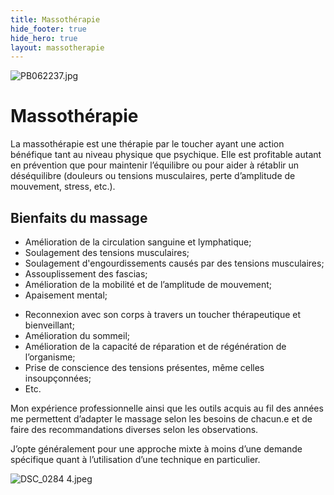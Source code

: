 ```yaml
---
title: Massothérapie
hide_footer: true
hide_hero: true
layout: massotherapie
---
```


![PB062237.jpg](/uploads/PB062237.jpg)

# Massothérapie

La massothérapie est une thérapie par le toucher ayant une action bénéfique tant au niveau physique que psychique.
Elle est profitable autant en prévention que pour maintenir l’équilibre ou pour aider à rétablir un déséquilibre (douleurs ou tensions musculaires, perte d’amplitude de mouvement, stress, etc.).

## Bienfaits du massage

<div class="row">
<div class="col">
<ul>
<li>Amélioration de la circulation sanguine et lymphatique;</li>
<li>Soulagement des tensions musculaires;</li>
<li>Soulagement d'engourdissements causés par des tensions   musculaires;</li>
<li>Assouplissement des fascias;</li>
<li>Amélioration de la mobilité et de l’amplitude de mouvement;</li>
<li>Apaisement mental;</li>
</ul>
</div>
<div class="col">
<ul>
<li>Reconnexion avec son corps à travers un toucher thérapeutique et bienveillant;</li>
<li>Amélioration du sommeil;</li>
<li>Amélioration de la capacité de réparation et de régénération de l’organisme;</li>
<li>Prise de conscience des tensions présentes, même celles insoupçonnées;</li>
<li>Etc.</li>
</ul>
</div>
</div>


Mon expérience professionnelle ainsi que les outils acquis au fil des années me permettent d’adapter le massage selon les besoins de chacun.e et de faire des recommandations diverses selon les observations.

J’opte généralement pour une approche mixte à moins d’une demande spécifique quant à l’utilisation d’une technique en particulier.

![DSC_0284 4.jpeg](/uploads/DSC_0284%204.jpeg)
